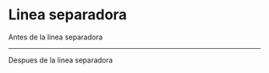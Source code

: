 <!-- Autor: Daniel Benjamin Perez Morales -->
<!-- GitHub: https://github.com/DanielPerezMoralesDev13 -->
<!-- Correo electrónico: danielperezdev@proton.me -->

# Linea separadora

Antes de la linea separadora

___

Despues de la linea separadora

